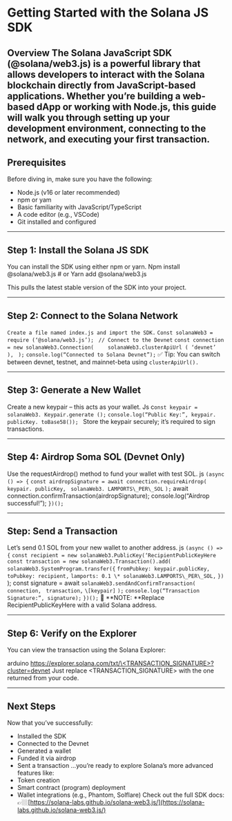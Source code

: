 # **Getting Started with the Solana JS SDK**

Overview
The Solana JavaScript SDK (@solana/web3.js) is a powerful library that allows developers to interact with the Solana blockchain directly from JavaScript-based applications. Whether you’re building a web-based dApp or working with Node.js, this guide will walk you through setting up your development environment, connecting to the network, and executing your first transaction.
---- 

## Prerequisites
Before diving in, make sure you have the following:
- Node.js (v16 or later recommended)
- npm or yam
- Basic familiarity with JavaScript/TypeScript
- A code editor (e.g., VSCode)
- Git installed and configured

---- 
## Step 1: Install the Solana JS SDK
You can install the SDK using either npm or yarn.
Npm install @solana/web3.js
\# or 
Yarn add @solana/web3.js

This pulls the latest stable version of the SDK into your project.


---- 

## Step 2: Connect to the Solana Network
`Create a file named index.js and import the SDK.`
`Const solanaWeb3 = require (‘@solana/web3.js’); `
`// Connect to the Devnet`
`const connection = new solanaWeb3.Connection(`
`    solanaWeb3.clusterApiUrl ( ‘devnet’ ), `
`);`
`console.log(“Connected to Solana Devnet”);`
✅ Tip: You can switch between devnet, testnet, and mainnet-beta using `clusterApiUrl().`






---- 

## Step 3: Generate a New Wallet
Create a new keypair – this acts as your wallet.
Js
c`onst keypair = solanaWeb3. Keypair.generate ();`
`console.log(“Public Key:”, keypair. publicKey. toBase58());`
`
`Store the keypair securely; it’s required to sign transactions.

---- 
## Step 4: Airdrop Soma SOL (Devnet Only)
Use the requestAirdrop() method to fund your wallet with test SOL.
js
`(async () => {`
`const airdropSignature = await connection.requireAirdrop(`
`keypair. publicKey, `
`solanaWeb3. LAMPORTS\_PER\_SOL`
`);`
await connection.confirmTransaction(airdropSignature);
console.log(“Airdrop successful!”);
`})();`





---- 
## Step: Send a Transaction
Let’s send 0.1 SOL from your new wallet to another address.
js
`(async () => {`
`const recipient = new solanaWeb3.PublicKey(‘RecipientPublicKeyHere`
`const transaction = new solanaWeb3.Transaction().add(`
`solanaWeb3.SystemProgram.transfer({`
`fromPubkey: keypair.publicKey,`
`toPubkey: recipient,`
`lamports: 0.1 \* solanaWeb3.LAMPORTS\_PER\_SOL,`
`})`
);
const signature = await `solanaWeb3.sendAndConfirmTransaction(`
`connection, `
`transaction,`
`\[keypair]`
`);`
`console.log(“Transaction Signature:”, signature);`
`})();`
🛑 **NOTE: **Replace RecipientPublicKeyHere with a valid Solana address.

---- 
## Step 6: Verify on the Explorer
You can view the transaction using the Solana Explorer:

arduino
[https://explorer.solana.com/txt/\<TRANSACTION\_SIGNATURE\>?cluster=devnet](https://explorer.solana.com/txt/%3cTRANSACTION_SIGNATURE%3e?cluster=devnet)
Just replace \<TRANSACTION\_SIGNATURE\> with the one returned from your code.


---- 
##  Next Steps
Now that you’ve successfully:
- Installed the SDK
- Connected to the Devnet
- Generated a wallet
- Funded it via airdrop
- Sent a transaction
…you’re ready to explore Solana’s more advanced features like:
- Token creation
- Smart contract (program) deployment
- Wallet integrations (e.g., Phantom, Solflare)
Check out the full SDK docs:
👉🏼[https://solana-labs.github.io/solana-web3.js/](https://solana-labs.github.io/solana-web3.js/)
